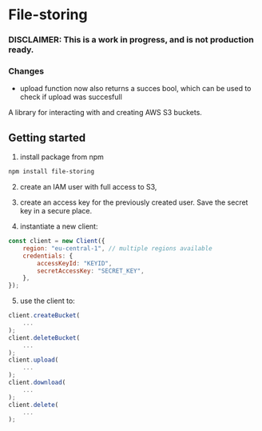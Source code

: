 # File-storing

### DISCLAIMER: This is a work in progress, and is not production ready.

### Changes
- upload function now also returns a succes bool, which can be used to check if upload was succesfull

A library for interacting with and creating AWS S3 buckets.

## Getting started

1. install package from npm

```bash
npm install file-storing
```

2. create an IAM user with full access to S3,

3. create an access key for the previously created user. Save the secret key in a secure place.

4. instantiate a new client:

```javascript
const client = new Client({
    region: "eu-central-1", // multiple regions available
    credentials: {
        accessKeyId: "KEYID",
        secretAccessKey: "SECRET_KEY",
    },
});
```

5. use the client to:

```javascript
client.createBucket(
    ...
);
client.deleteBucket(
    ...
);
client.upload(
    ...
);
client.download(
    ...
);
client.delete(
    ...
);
```
